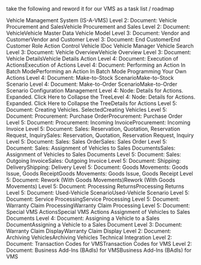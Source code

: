 take the following and reword it for our VMS as a task list / roadmap

Vehicle Management System (IS-A-VMS)
Level 2: Document: Vehicle Procurement and SalesVehicle Procurement and Sales
Level 2: Document: VehicleVehicle
Master Data
Vehicle Model
Level 3: Document: Vendor and CustomerVendor and Customer
Level 3: Document: End CustomerEnd Customer
Role
Action Control
Vehicle IDoc
Vehicle Manager
Vehicle Search
Level 3: Document: Vehicle OverviewVehicle Overview
Level 3: Document: Vehicle DetailsVehicle Details
Action
Level 4: Document: Execution of ActionsExecution of Actions
Level 4: Document: Performing an Action In Batch ModePerforming an Action In Batch Mode
Programming Your Own Actions
Level 4: Document: Make-to-Stock ScenarioMake-to-Stock Scenario
Level 4: Document: Make-to-Order ScenarioMake-to-Order Scenario
Configuration Management
Level 4: Node: Details for Actions. Expanded. Click Here to Collapse the TreeLevel 4: Node: Details for Actions. Expanded. Click Here to Collapse the TreeDetails for Actions
Level 5: Document: Creating Vehicles. SelectedCreating Vehicles
Level 5: Document: Procurement: Purchase OrderProcurement: Purchase Order
Level 5: Document: Procurement: Incoming InvoiceProcurement: Incoming Invoice
Level 5: Document: Sales: Reservation, Quotation, Reservation Request, InquirySales: Reservation, Quotation, Reservation Request, Inquiry
Level 5: Document: Sales: Sales OrderSales: Sales Order
Level 5: Document: Sales: Assignment of Vehicles to Sales DocumentsSales: Assignment of Vehicles to Sales Documents
Level 5: Document: Sales: Outgoing InvoiceSales: Outgoing Invoice
Level 5: Document: Shipping: DeliveryShipping: Delivery
Level 5: Document: Goods Movements: Goods Issue, Goods ReceiptGoods Movements: Goods Issue, Goods Receipt
Level 5: Document: Rework (With Goods Movements)Rework (With Goods Movements)
Level 5: Document: Processing ReturnsProcessing Returns
Level 5: Document: Used-Vehicle ScenarioUsed-Vehicle Scenario
Level 5: Document: Service ProcessingService Processing
Level 5: Document: Warranty Claim ProcessingWarranty Claim Processing
Level 5: Document: Special VMS ActionsSpecial VMS Actions
Assignment of Vehicles to Sales Documents
Level 4: Document: Assigning a Vehicle to a Sales DocumentAssigning a Vehicle to a Sales Document
Level 3: Document: Warranty Claim DisplayWarranty Claim Display
Level 2: Document: Archiving VehiclesArchiving Vehicles
Technical Integration
Level 2: Document: Transaction Codes for VMSTransaction Codes for VMS
Level 2: Document: Business Add-Ins (BAdIs) for VMSBusiness Add-Ins (BAdIs) for VMS


